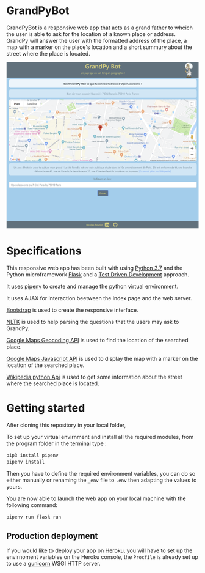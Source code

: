 # GrandPyBot

GrandPyBot is a responsive web app that acts as a grand father to whcich the user is able to ask for the location of a known place or address.
GrandPy will answer the user with the formatted address of the place, a map with a marker on the place's location and a short summury about the street where the place is located.

![Overview](https://github.com/nroutier/GrandPyBot/blob/master/example.png)

# Specifications

This responsive web app has been built with using [Python 3.7](https://docs.python.org/3.7/) and the Python microframework [Flask](http://flask.pocoo.org/) and a [Test Driven Development](https://en.wikipedia.org/wiki/Test-driven_development) approach.

It uses [pipenv](https://docs.pipenv.org/en/latest/) to create and manage the python virtual environment.

It uses AJAX for interaction beetween the index page and the web server.

[Bootstrap](https://getbootstrap.com/) is used to create the responsive interface.

[NLTK](http://www.nltk.org/) is used to help parsing the questions that the users may ask to GrandPy.

[Google Maps Geocoding API](https://developers.google.com/maps/documentation/geocoding/start) is used to find the location of the searched place.

[Google Maps Javascript API](https://developers.google.com/maps/documentation/javascript/tutorial) is used to display the map with a marker on the location of the searched place.

[Wikipedia python Api](https://pypi.org/project/wikipedia/) is used to get some information about the street where the searched place is located.

# Getting started

After cloning this repository in your local folder, 

To set up your virtual envirnment and install all the required modules, from the program folder in the terminal type :

```bash
pip3 install pipenv
pipenv install
```

Then you have to define the required environment variables, you can do so either manually or renaming the `_env` file to `.env` then adapting the values to yours.

You are now able to launch the web app on your local machine with the following command:

```bash
pipenv run flask run
```

## Production deployment

If you would like to deploy your app on [Heroku](https://devcenter.heroku.com/articles/getting-started-with-python), you will have to set up the envirnoment variables on the Heroku console, the `Procfile` is already set up to use a [gunicorn](https://gunicorn.org/) WSGI HTTP server.
